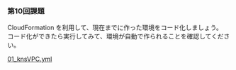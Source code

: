 ### 第10回課題

CloudFormation を利用して、現在までに作った環境をコード化しましょう。<br>
コード化ができたら実行してみて、環境が自動で作られることを確認してください。

[01_knsVPC.yml](./10_cloudformation/01_knsVPC.yml)
